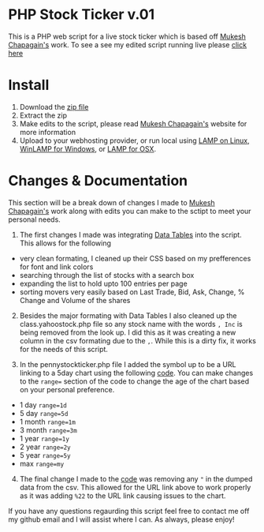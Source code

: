 # PHP Stock Ticker v.01
This is a PHP web script for a live stock ticker which is based off [Mukesh Chapagain's](http://blog.chapagain.com.np/php-how-to-get-stock-quote-data-from-yahoo-finance-complete-code-and-tutorial/) work. To see a see my edited script running live please [click here](http://jt.bmsd.us/)


# Install
1. Download the [zip file](https://github.com/g60madman/php-stock-ticker/archive/master.zip)
2. Extract the zip
3. Make edits to the script,  please read [Mukesh Chapagain's](http://blog.chapagain.com.np/php-how-to-get-stock-quote-data-from-yahoo-finance-complete-code-and-tutorial/) website for more information
4. Upload to your webhosting provider, or run local using [LAMP on Linux](https://bitnami.com/stack/lamp/installer), [WinLAMP for Windows](http://winlamp.sourceforge.net/), or [LAMP for OSX](http://jason.pureconcepts.net/2012/10/install-apache-php-mysql-mac-os-x/).

# Changes & Documentation
This section will be a break down of changes I made to [Mukesh Chapagain's](http://blog.chapagain.com.np/php-how-to-get-stock-quote-data-from-yahoo-finance-complete-code-and-tutorial/) work along with edits you can make to the sctipt to meet your personal needs.

1. The first changes I made was integrating [Data Tables](http://www.datatables.net/) into the script. This allows for the following
  - very clean formating, I cleaned up their CSS based on my prefferences for font and link colors
  - searching through the list of stocks with a search box
  - expanding the list to hold upto 100 entries per page
  - sorting movers very easily based on Last Trade, Bid, Ask, Change, % Change and Volume of the shares

2. Besides the major formating with Data Tables I also cleaned up the class.yahoostock.php file so any stock name with the words  `, Inc` is being removed from the look up. I did this as it was creating a new column in the csv formating due to the `,`. While this is a dirty fix, it works for the needs of this script.

3. In the pennystockticker.php file I added the symbol up to be a URL linking to a 5day chart using the following [code](https://github.com/g60madman/php-stock-ticker/blob/master/pennystockticker.php#L97). You can make changes to the `range=` section of the code to change the age of the chart based on your personal preference.
  - 1 day `range=1d`
  - 5 day `range=5d`
  - 1 month `range=1m`
  - 3 month `range=3m`
  - 1 year `range=1y`
  - 2 year `range=2y`
  - 5 year `range=5y`
  - max `range=my`

4. The final change I made to the [code](https://github.com/g60madman/php-stock-ticker/blob/master/pennystockticker.php#L94-L104) was removing any `"` in the dumped data from the csv. This allowed for the URL link above to work properly as it was adding `%22` to the URL link causing issues to the chart.

If you have any questions regaurding this script feel free to contact me off my github email and I will assist where I can. As always, please enjoy!
